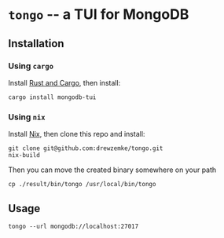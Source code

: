 # `tongo` -- a TUI for MongoDB

## Installation

### Using `cargo`

Install [Rust and Cargo](https://doc.rust-lang.org/cargo/getting-started/installation.html), then install:
```shell
cargo install mongodb-tui
```

### Using `nix`

Install [Nix](https://nixos.org/), then clone this repo and install:
```shell
git clone git@github.com:drewzemke/tongo.git
nix-build
```

Then you can move the created binary somewhere on your path
```shell
cp ./result/bin/tongo /usr/local/bin/tongo
```


## Usage

```shell
tongo --url mongodb://localhost:27017 
```


